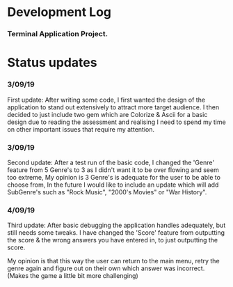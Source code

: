 ﻿
# Development Log

### Terminal Application Project.

  

# Status updates



 
### 3/09/19
First update: After writing some code, I first wanted the design of the application to stand out extensively to attract more target audience. I then decided to just include two gem which are Colorize & Ascii for a basic design due to reading the assessment and realising I need to spend my time on other important issues that require my attention.



### 3/09/19
Second update: After a test run of the basic code, I changed the 'Genre' feature from 5 Genre's to 3 as I didn't want it to be over flowing and seem too extreme, My opinion is 3 Genre's is adequate for the user to be able to choose from, In the future I would like to include an update which will add SubGenre's such as "Rock Music", "2000's Movies" or "War History".

### 4/09/19
Third update: After basic debugging the application handles adequately, but still needs some tweaks. I have changed the 'Score' feature from outputting the score & the wrong answers you have entered in, to just outputting the score.

My opinion is that this way the user can return to the main menu, retry the genre again and figure out on their own which answer was incorrect. (Makes the game a little bit more challenging)




